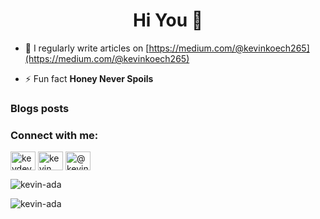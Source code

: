 <h1 align="center">Hi You 👋</h1>




- 📝 I regularly write articles on [https://medium.com/@kevinkoech265](https://medium.com/@kevinkoech265)


- ⚡ Fun fact **Honey Never Spoils**

### Blogs posts
<!-- BLOG-POST-LIST:START -->
<!-- BLOG-POST-LIST:END -->

<h3 align="left">Connect with me:</h3>
<p align="left">
<a href="https://twitter.com/kevdevops" target="blank"><img align="center" src="https://raw.githubusercontent.com/rahuldkjain/github-profile-readme-generator/master/src/images/icons/Social/twitter.svg" alt="kevdevops" height="30" width="40" /></a>
<a href="https://linkedin.com/in/kevin kim" target="blank"><img align="center" src="https://raw.githubusercontent.com/rahuldkjain/github-profile-readme-generator/master/src/images/icons/Social/linked-in-alt.svg" alt="kevin kim" height="30" width="40" /></a>
<a href="https://medium.com/@kevinkoech265" target="blank"><img align="center" src="https://raw.githubusercontent.com/rahuldkjain/github-profile-readme-generator/master/src/images/icons/Social/medium.svg" alt="@kevinkoech265" height="30" width="40" /></a>
</p>



<p><img align="center" src="https://github-readme-stats.vercel.app/api/top-langs?username=kevin-ada&show_icons=true&locale=en&layout=compact" alt="kevin-ada" /></p>

<p><img align="center" src="https://github-readme-streak-stats.herokuapp.com/?user=kevin-ada&" alt="kevin-ada" /></p>

